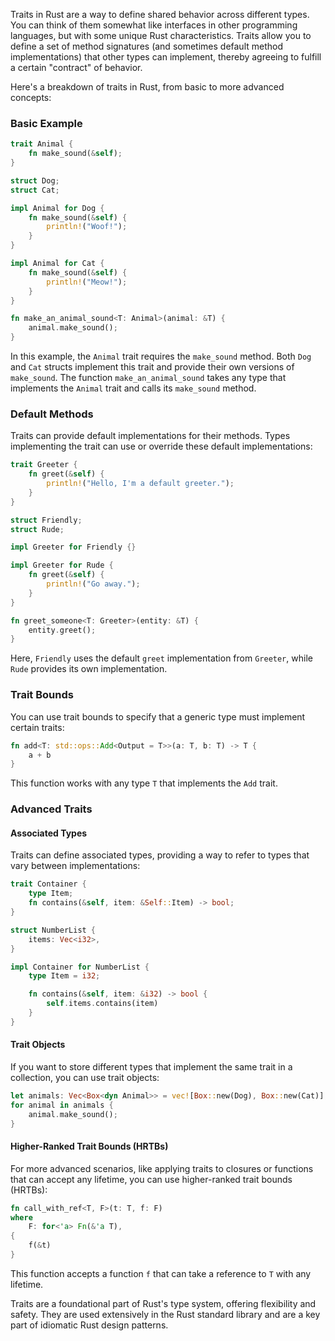 
Traits in Rust are a way to define shared behavior across different types. You can think of them somewhat like interfaces in other programming languages, but with some unique Rust characteristics. Traits allow you to define a set of method signatures (and sometimes default method implementations) that other types can implement, thereby agreeing to fulfill a certain "contract" of behavior.

Here's a breakdown of traits in Rust, from basic to more advanced concepts:

### Basic Example

```rust
trait Animal {
    fn make_sound(&self);
}

struct Dog;
struct Cat;

impl Animal for Dog {
    fn make_sound(&self) {
        println!("Woof!");
    }
}

impl Animal for Cat {
    fn make_sound(&self) {
        println!("Meow!");
    }
}

fn make_an_animal_sound<T: Animal>(animal: &T) {
    animal.make_sound();
}
```

In this example, the `Animal` trait requires the `make_sound` method. Both `Dog` and `Cat` structs implement this trait and provide their own versions of `make_sound`. The function `make_an_animal_sound` takes any type that implements the `Animal` trait and calls its `make_sound` method.

### Default Methods

Traits can provide default implementations for their methods. Types implementing the trait can use or override these default implementations:

```rust
trait Greeter {
    fn greet(&self) {
        println!("Hello, I'm a default greeter.");
    }
}

struct Friendly;
struct Rude;

impl Greeter for Friendly {}

impl Greeter for Rude {
    fn greet(&self) {
        println!("Go away.");
    }
}

fn greet_someone<T: Greeter>(entity: &T) {
    entity.greet();
}
```

Here, `Friendly` uses the default `greet` implementation from `Greeter`, while `Rude` provides its own implementation.

### Trait Bounds

You can use trait bounds to specify that a generic type must implement certain traits:
```rust
fn add<T: std::ops::Add<Output = T>>(a: T, b: T) -> T {
    a + b
}
```

This function works with any type `T` that implements the `Add` trait.

### Advanced Traits

#### Associated Types

Traits can define associated types, providing a way to refer to types that vary between implementations:
```rust
trait Container {
    type Item;
    fn contains(&self, item: &Self::Item) -> bool;
}

struct NumberList {
    items: Vec<i32>,
}

impl Container for NumberList {
    type Item = i32;

    fn contains(&self, item: &i32) -> bool {
        self.items.contains(item)
    }
}
```
#### Trait Objects

If you want to store different types that implement the same trait in a collection, you can use trait objects:
```rust
let animals: Vec<Box<dyn Animal>> = vec![Box::new(Dog), Box::new(Cat)];
for animal in animals {
    animal.make_sound();
}
```

#### Higher-Ranked Trait Bounds (HRTBs)

For more advanced scenarios, like applying traits to closures or functions that can accept any lifetime, you can use higher-ranked trait bounds (HRTBs):

```rust
fn call_with_ref<T, F>(t: T, f: F)
where
    F: for<'a> Fn(&'a T),
{
    f(&t)
}
```

This function accepts a function `f` that can take a reference to `T` with any lifetime.

Traits are a foundational part of Rust's type system, offering flexibility and safety. They are used extensively in the Rust standard library and are a key part of idiomatic Rust design patterns.
